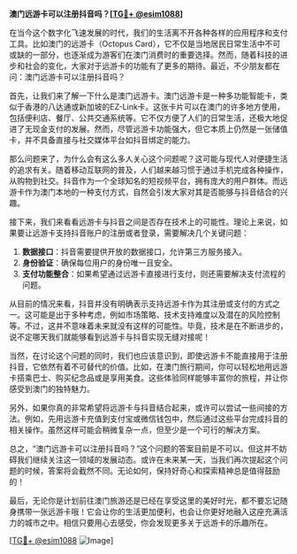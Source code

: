 **澳门远游卡可以注册抖音吗？[[TG💪+ @esim1088](https://t.me/s/esim1088)]**

在当今这个数字化飞速发展的时代，我们的生活离不开各种各样的应用程序和支付工具。比如澳门的远游卡（Octopus Card），它不仅是当地居民日常生活中不可或缺的一部分，也逐渐成为游客们在澳门消费时的重要选择。然而，随着科技的进步和社会的变化，大家对于远游卡的功能有了更多的期待。最近，不少朋友都在问：澳门远游卡可以注册抖音吗？

首先，让我们来了解一下什么是澳门远游卡。澳门远游卡是一种多功能智能卡，类似于香港的八达通或新加坡的EZ-Link卡。这张卡片可以在澳门的许多地方使用，包括便利店、餐厅、公共交通系统等。它不仅方便了人们的日常生活，还极大地促进了无现金支付的发展。然而，尽管远游卡功能强大，但它本质上仍然是一张储值卡，并不具备直接与社交媒体平台如抖音绑定的能力。

那么问题来了，为什么会有这么多人关心这个问题呢？这可能与现代人对便捷生活的追求有关。随着移动互联网的普及，人们越来越习惯于通过手机完成各种操作，从购物到社交。抖音作为一个全球知名的短视频平台，拥有庞大的用户群体。而远游卡作为澳门本地的一种支付方式，自然会引发大家对其是否能够与抖音结合的兴趣。

接下来，我们来看看远游卡与抖音之间是否存在技术上的可能性。理论上来说，如果要让远游卡支持抖音账户的注册或者登录，需要解决几个关键问题：

1. **数据接口**：抖音需要提供开放的数据接口，允许第三方服务接入。
2. **身份验证**：确保每位用户的身份唯一且安全。
3. **支付功能整合**：如果希望通过远游卡直接进行支付，则还需要解决支付流程的问题。

从目前的情况来看，抖音并没有明确表示支持远游卡作为其注册或支付的方式之一。这可能是出于多种考虑，例如市场策略、技术支持难度以及潜在的风险控制等。不过，这并不意味着未来就没有这样的可能性。毕竟，技术是在不断进步的，说不定哪天我们就能够看到远游卡与抖音实现无缝对接呢！

当然，在讨论这个问题的同时，我们也应该意识到，即使远游卡不能直接用于注册抖音，它依然有着不可替代的价值。比如，在澳门旅行期间，你可以轻松地用远游卡搭乘巴士、购买纪念品或是享用美食。这些体验同样能够丰富你的旅程，并让你感受到澳门的独特魅力。

另外，如果你真的非常希望将远游卡与抖音结合起来，或许可以尝试一些间接的方法。例如，先用远游卡充值到支付宝或微信钱包中，然后通过这些平台完成抖音的相关操作。虽然这样可能会稍微复杂一点，但至少是一个可行的解决方案。

总之，“澳门远游卡可以注册抖音吗？”这个问题的答案目前是不可以。但这并不妨碍我们继续关注这一领域的发展动态。或许在未来某一天，当我们再次提起这个问题的时候，答案将会截然不同。无论如何，保持好奇心和探索精神总是值得鼓励的！

最后，无论你是计划前往澳门旅游还是已经在享受这里的美好时光，都不要忘记随身携带一张远游卡哦！它会让你的生活更加便利，也会让你更好地融入这座充满活力的城市之中。相信只要用心去感受，你会发现更多关于远游卡的乐趣所在。

[[TG💪+ @esim1088](https://t.me/s/esim1088) ![Image](https://i.postimg.cc/4NQfJmqS/Snipaste-2025-05-13-00-14-12.png)]